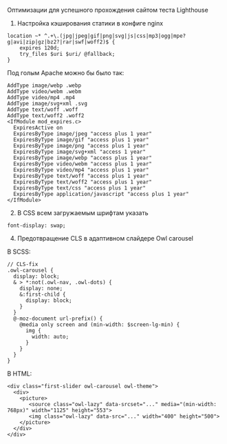 Оптимизации для успешного прохождения сайтом теста Lighthouse 

1. Настройка кэширования статики в конфиге nginx
```
location ~* ^.+\.(jpg|jpeg|gif|png|svg|js|css|mp3|ogg|mpe?g|avi|zip|gz|bz2?|rar|swf|woff2)$ {
    expires 120d;
    try_files $uri $uri/ @fallback;
}
```
Под голым Apache можно бы было так:
```
AddType image/webp .webp
AddType video/webm .webm
AddType video/mp4 .mp4
AddType image/svg+xml .svg
AddType text/woff .woff
AddType text/woff2 .woff2
<IfModule mod_expires.c>
  ExpiresActive on
  ExpiresByType image/jpeg "access plus 1 year"
  ExpiresByType image/gif "access plus 1 year"
  ExpiresByType image/png "access plus 1 year"
  ExpiresByType image/svg+xml "access 1 year"
  ExpiresByType image/webp "access plus 1 year"
  ExpiresByType video/webm "access plus 1 year"
  ExpiresByType video/mp4 "access plus 1 year"
  ExpiresByType text/woff "access plus 1 year"
  ExpiresByType text/woff2 "access plus 1 year"
  ExpiresByType text/css "access plus 1 year"
  ExpiresByType application/javascript "access plus 1 year"
</IfModule>
```
2. В CSS всем загружаемым шрифтам указать
```   
font-display: swap;
```
4. Предотвращение CLS в адаптивном слайдере Owl carousel

В SCSS:
```
// CLS-fix
.owl-carousel {
  display: block;
  & > *:not(.owl-nav, .owl-dots) {
    display: none;
    &:first-child {
      display: block;
    }
  }
  @-moz-document url-prefix() {
    @media only screen and (min-width: $screen-lg-min) {
      img {
        width: auto;
      }
    }
  }
}
```
В HTML:
```
<div class="first-slider owl-carousel owl-theme">
  <div>
    <picture>
       <source class="owl-lazy" data-srcset="..." media="(min-width: 768px)" width="1125" height="553">
       <img class="owl-lazy" data-src="..." width="400" height="500">
    </picture>
  </div>
</div>
```
